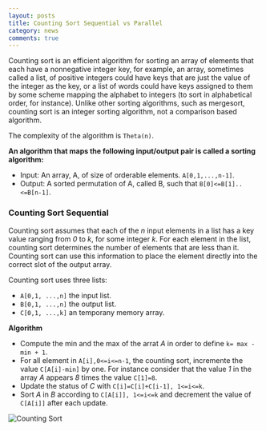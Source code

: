 ```yaml
---
layout: posts
title: Counting Sort Sequential vs Parallel
category: news
comments: true
---
```


Counting sort is an efficient algorithm for sorting an array of elements that each have a nonnegative integer key, for example, an array, sometimes called a list, of positive integers could have keys that are just the value of the integer as the key, or a list of words could have keys assigned to them by some scheme mapping the alphabet to integers (to sort in alphabetical order, for instance). Unlike other sorting algorithms, such as mergesort, counting sort is an integer sorting algorithm, not a comparison based algorithm. 

The complexity of the algorithm is `Theta(n)`.

**An algorithm that maps the following input/output pair is called a sorting algorithm:**

- Input: An array, A, of size  of orderable elements. `A[0,1,...,n-1]`.
- Output: A sorted permutation of A, called B, such that `B[0]<=B[1]..<=B[n-1]`.

### Counting Sort Sequential

Counting sort assumes that each of the _n_  input elements in a list has a key value ranging from _0_ to _k_, for some integer _k_.  For each element in the list, counting sort determines the number of elements that are less than it. Counting sort can use this information to place the element directly into the correct slot of the output array.

Counting sort uses three lists:

- `A[0,1, ...,n]` the input list.
- `B[0,1, ...,n]` the output list.
- `C[0,1, ...,k]` an temporany memory array.


**Algorithm**

- Compute the min and the max of the arrat _A_ in order to define `k= max - min + 1`.
- For all element in `A[i],0<=i<=n-1`, the counting sort, incremente the value `C[A[i]-min]` by one. For instance consider that the value _1_ in the array _A_ appears _8_ times the value `C[1]=8`.
- Update the status of _C_ with `C[i]=C[i]+C[i-1], 1<=i<=k`.
- Sort _A_ in _B_ according to `C[A[i]], 1<=i<=k` and decrement the value of `C[A[i]]` after each update.
 

![Counting Sort](https://spagnuolocarmine.github.io/assets/img/count.gif)

